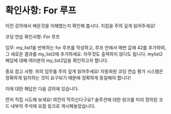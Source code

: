 # 확인사항: For 루프

이전 강의에서 배운것을 이해했는지 확인해 봅시다. 지침을 주의 깊게 읽어주세요!

코딩 연습 확인사항: For 루프

임무: my_list1을 반복하는 for 루프를 작성하고, 루프 안에서 매번 값에 42를 추가하여, 그 새로운 결과를 my_list2에 추가하세요. 아무것도 출력하지 않다도 됩니다. mylist2 해답에 대해 여러분의 my_list2답을 확인하고자 합니다.

중요 참고 사항: 위의 임무를 주의 깊게 읽어주세요! 자동화된 코딩 연습 평가 시스템은 정확하게 일치하는 것이 요구되기 때문에 정확하게 동일해야 합니다!

이에 대한 해답은 다음 강의에 있습니다.

먼저 직접 시도해 보세요! 여전히 막히신다구요? 솔루션에 대한 링크를 미리 정의된 코드 내부의 주석에 요점 링크로 게시해놓았습니다.
